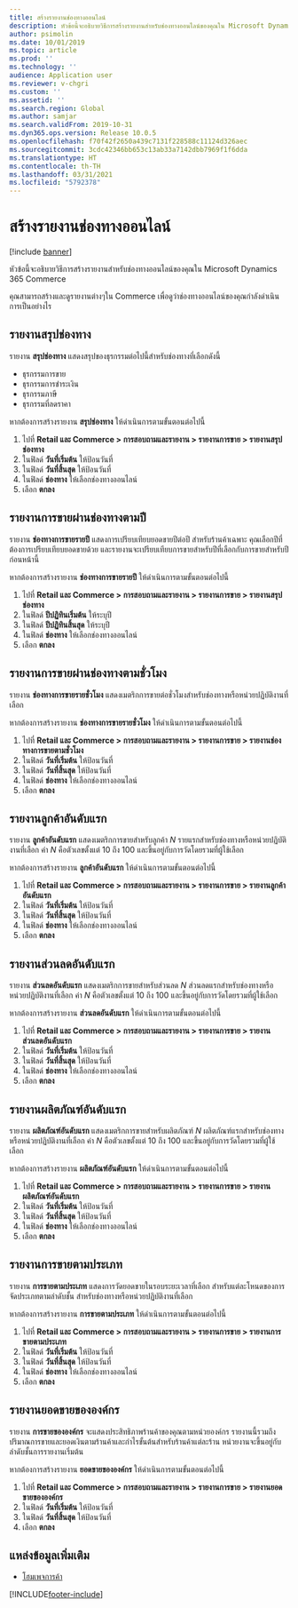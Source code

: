 ```yaml
---
title: สร้างรายงานช่องทางออนไลน์
description: หัวข้อนี้จะอธิบายวิธีการสร้างรายงานสำหรับช่องทางออนไลน์ของคุณใน Microsoft Dynamics 365 Commerce
author: psimolin
ms.date: 10/01/2019
ms.topic: article
ms.prod: ''
ms.technology: ''
audience: Application user
ms.reviewer: v-chgri
ms.custom: ''
ms.assetid: ''
ms.search.region: Global
ms.author: samjar
ms.search.validFrom: 2019-10-31
ms.dyn365.ops.version: Release 10.0.5
ms.openlocfilehash: f70f42f2650a439c7131f228588c11124d326aec
ms.sourcegitcommit: 3cdc42346bb653c13ab33a7142dbb7969f1f6dda
ms.translationtype: HT
ms.contentlocale: th-TH
ms.lasthandoff: 03/31/2021
ms.locfileid: "5792378"
---
```

# <a name="generate-online-channel-reports"></a>สร้างรายงานช่องทางออนไลน์

[!include [banner](includes/banner.md)]

หัวข้อนี้จะอธิบายวิธีการสร้างรายงานสำหรับช่องทางออนไลน์ของคุณใน Microsoft Dynamics 365 Commerce

คุณสามารถสร้างและดูรายงานต่างๆใน Commerce เพื่อดูว่าช่องทางออนไลน์ของคุณกำลังดำเนินการเป็นอย่างไร

## <a name="channel-summary-report"></a>รายงานสรุปช่องทาง

รายงาน **สรุปช่องทาง** แสดงสรุปของธุรกรรมต่อไปนี้สำหรับช่องทางที่เลือกดังนี้

- ธุรกรรมการขาย
- ธุรกรรมการชำระเงิน
- ธุรกรรมภาษี
- ธุรกรรมที่ลดราคา

หากต้องการสร้างรายงาน **สรุปช่องทาง** ให้ดำเนินการตามขั้นตอนต่อไปนี้

1. ไปที่ **Retail และ Commerce \> การสอบถามและรายงาน \> รายงานการขาย \> รายงานสรุปช่องทาง**
1. ในฟิลด์ **วันที่เริ่มต้น** ให้ป้อนวันที่
1. ในฟิลด์ **วันที่สิ้นสุด** ให้ป้อนวันที่
1. ในฟิลด์ **ช่องทาง** ให้เลือกช่องทางออนไลน์
1. เลือก **ตกลง**
 
## <a name="channel-sales-by-year-report"></a>รายงานการขายผ่านช่องทางตามปี 

รายงาน **ช่องทางการขายรายปี** แสดงการเปรียบเทียบยอดขายปีต่อปี สำหรับร้านค้าเฉพาะ คุณเลือกปีที่ต้องการเปรียบเทียบยอดขายด้วย และรายงานจะเปรียบเทียบการขายสำหรับปีที่เลือกกับการขายสำหรับปีก่อนหน้านี้

หากต้องการสร้างรายงาน **ช่องทางการขายรายปี** ให้ดำเนินการตามขั้นตอนต่อไปนี้

1. ไปที่ **Retail และ Commerce \> การสอบถามและรายงาน \> รายงานการขาย \> รายงานสรุปช่องทาง**
1. ในฟิลด์ **ปีปฏิทินเริ่มต้น** ให้ระบุปี
1. ในฟิลด์ **ปีปฏิทินสิ้นสุด** ให้ระบุปี
1. ในฟิลด์ **ช่องทาง** ให้เลือกช่องทางออนไลน์
1. เลือก **ตกลง**

## <a name="channel-sales-by-hour-report"></a>รายงานการขายผ่านช่องทางตามชั่วโมง

รายงาน **ช่องทางการขายรายชั่วโมง** แสดงเมตริกการขายต่อชั่วโมงสำหรับช่องทางหรือหน่วยปฏิบัติงานที่เลือก

หากต้องการสร้างรายงาน **ช่องทางการขายรายชั่วโมง** ให้ดำเนินการตามขั้นตอนต่อไปนี้

1. ไปที่ **Retail และ Commerce \> การสอบถามและรายงาน \> รายงานการขาย \> รายงานช่องทางการขายตามชั่วโมง**
1. ในฟิลด์ **วันที่เริ่มต้น** ให้ป้อนวันที่
1. ในฟิลด์ **วันที่สิ้นสุด** ให้ป้อนวันที่
1. ในฟิลด์ **ช่องทาง** ให้เลือกช่องทางออนไลน์
1. เลือก **ตกลง**

## <a name="top-customers-report"></a>รายงานลูกค้าอันดับแรก

รายงาน **ลูกค้าอันดับแรก** แสดงเมตริกการขายสำหรับลูกค้า *N* รายแรกสำหรับช่องทางหรือหน่วยปฏิบัติงานที่เลือก ค่า *N* คือตัวเลขตั้งแต่ 10 ถึง 100 และขึ้นอยู่กับการวัดโดยรวมที่ผู้ใช้เลือก

หากต้องการสร้างรายงาน **ลูกค้าอันดับแรก** ให้ดำเนินการตามขั้นตอนต่อไปนี้

1. ไปที่ **Retail และ Commerce \> การสอบถามและรายงาน \> รายงานการขาย \> รายงานลูกค้าอันดับแรก**
1. ในฟิลด์ **วันที่เริ่มต้น** ให้ป้อนวันที่
1. ในฟิลด์ **วันที่สิ้นสุด** ให้ป้อนวันที่
1. ในฟิลด์ **ช่องทาง** ให้เลือกช่องทางออนไลน์
1. เลือก **ตกลง**

## <a name="top-discounts-report"></a>รายงานส่วนลดอันดับแรก

รายงาน **ส่วนลดอันดับแรก** แสดงเมตริกการขายสำหรับส่วนลด *N* ส่วนลดแรกสำหรับช่องทางหรือหน่วยปฏิบัติงานที่เลือก ค่า *N* คือตัวเลขตั้งแต่ 10 ถึง 100 และขึ้นอยู่กับการวัดโดยรวมที่ผู้ใช้เลือก

หากต้องการสร้างรายงาน **ส่วนลดอันดับแรก** ให้ดำเนินการตามขั้นตอนต่อไปนี้

1. ไปที่ **Retail และ Commerce \> การสอบถามและรายงาน \> รายงานการขาย \> รายงานส่วนลดอันดับแรก**
1. ในฟิลด์ **วันที่เริ่มต้น** ให้ป้อนวันที่
1. ในฟิลด์ **วันที่สิ้นสุด** ให้ป้อนวันที่
1. ในฟิลด์ **ช่องทาง** ให้เลือกช่องทางออนไลน์
1. เลือก **ตกลง**

## <a name="top-products-report"></a>รายงานผลิตภัณฑ์อันดับแรก

รายงาน **ผลิตภัณฑ์อันดับแรก** แสดงเมตริกการขายสำหรับผลิตภัณฑ์ *N* ผลิตภัณฑ์แรกสำหรับช่องทางหรือหน่วยปฏิบัติงานที่เลือก ค่า *N* คือตัวเลขตั้งแต่ 10 ถึง 100 และขึ้นอยู่กับการวัดโดยรวมที่ผู้ใช้เลือก

หากต้องการสร้างรายงาน **ผลิตภัณฑ์อันดับแรก** ให้ดำเนินการตามขั้นตอนต่อไปนี้

1. ไปที่ **Retail และ Commerce \> การสอบถามและรายงาน \> รายงานการขาย \> รายงานผลิตภัณฑ์อันดับแรก**
1. ในฟิลด์ **วันที่เริ่มต้น** ให้ป้อนวันที่
1. ในฟิลด์ **วันที่สิ้นสุด** ให้ป้อนวันที่
1. ในฟิลด์ **ช่องทาง** ให้เลือกช่องทางออนไลน์
1. เลือก **ตกลง**

## <a name="category-sales-report"></a>รายงานการขายตามประเภท

รายงาน **การขายตามประเภท** แสดงการวัดยอดขายในรอบระยะเวลาที่เลือก สำหรับแต่ละโหนดของการจัดประเภทตามลำดับชั้น สำหรับช่องทางหรือหน่วยปฏิบัติงานที่เลือก

หากต้องการสร้างรายงาน **การขายตามประเภท** ให้ดำเนินการตามขั้นตอนต่อไปนี้

1. ไปที่ **Retail และ Commerce \> การสอบถามและรายงาน \> รายงานการขาย \> รายงานการขายตามประเภท**
1. ในฟิลด์ **วันที่เริ่มต้น** ให้ป้อนวันที่
1. ในฟิลด์ **วันที่สิ้นสุด** ให้ป้อนวันที่
1. ในฟิลด์ **ช่องทาง** ให้เลือกช่องทางออนไลน์
1. เลือก **ตกลง**

## <a name="organization-sales-report"></a>รายงานยอดขายขององค์กร

รายงาน **การขายขององค์กร** จะแสดงประสิทธิภาพร้านค้าของคุณตามหน่วยองค์กร รายงานนี้รวมถึงปริมาณการขายและยอดเงินตามร้านค้าและกำไรขั้นต้นสำหรับร้านค้าแต่ละร้าน หน่วยงานจะขึ้นอยู่กับลำดับชั้นการรายงานเริ่มต้น

หากต้องการสร้างรายงาน **ยอดขายขององค์กร** ให้ดำเนินการตามขั้นตอนต่อไปนี้

1. ไปที่ **Retail และ Commerce \> การสอบถามและรายงาน \> รายงานการขาย \> รายงานยอดขายขององค์กร**
1. ในฟิลด์ **วันที่เริ่มต้น** ให้ป้อนวันที่
1. ในฟิลด์ **วันที่สิ้นสุด** ให้ป้อนวันที่
1. เลือก **ตกลง**

## <a name="additional-resources"></a>แหล่งข้อมูลเพิ่มเติม

- [โฮมเพจการค้า](../retail/index.md)


[!INCLUDE[footer-include](../includes/footer-banner.md)]
